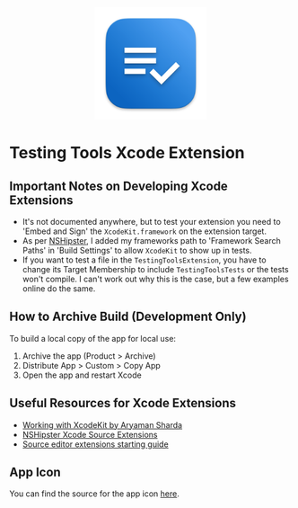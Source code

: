 <p align="center">
  <img src="TestingTools/Assets.xcassets/AppIcon.appiconset/AppIcon-1024.png" alt="Testing Tools Icon" width="200" />
</p>

# Testing Tools Xcode Extension

## Important Notes on Developing Xcode Extensions
- It's not documented anywhere, but to test your extension you need to 'Embed and Sign' the `XcodeKit.framework` on the extension target. 
- As per [NSHipster](https://nshipster.com/xcode-source-extensions/), I added my frameworks path to 'Framework Search Paths' in 'Build Settings' to allow `XcodeKit` to show up in tests.
- If you want to test a file in the `TestingToolsExtension`, you have to change its Target Membership to include `TestingToolsTests` or the tests won't compile. I can't work out why this is the case, but a few examples online do the same.

## How to Archive Build (Development Only)
To build a local copy of the app for local use:
1. Archive the app (Product > Archive)
2. Distribute App > Custom > Copy App 
3. Open the app and restart Xcode

## Useful Resources for Xcode Extensions

- [Working with XcodeKit by Aryaman Sharda](https://www.youtube.com/watch?v=hsX-b7lobF0)
- [NSHipster Xcode Source Extensions](https://nshipster.com/xcode-source-extensions/)
- [Source editor extensions starting guide](https://kowei-chen.medium.com/xcode-extension-1-5-starting-guide-519a95bdc865)

## App Icon

You can find the source for the app icon [here](https://icon.kitchen/i/H4sIAAAAAAAAAzWQwU7DMAyGXwWZaw8bMJB6nRhXhHpDaHITJ43m1lWajlXT3h0nZTkk9h%2Fni39f4Yw80wT1FSzGU9NRT1A75IkqcH7PYcSY8vVEeoAlhzMnqCAYGVQYGRcOUzqitUfTkTnBrYLWN8uoIPARbaAhP2j9xz1RnBGWuNWKx9dNu3UvWlCkpyxtNm9ojEo4eFbM9nmnUHeHmv%2BuikSX3FfTlOwgK91hH3hR%2FUtaSfJwYLrkFoQt1CnOai4k5GDWrMDfnSOTdBRATGdMVIif6isMPkOTjNrKroIYfKff5FDpSfo1ZnJFLbR9NpO9uLLyUHqxM%2BdZf6svGyXYPEaZdP%2BlVvcejWY%2Ftz%2B4QZLhlgEAAA%3D%3D).